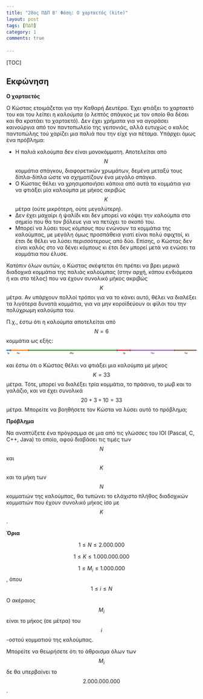```yaml
---
title: "28ος ΠΔΠ Β' Φάση: Ο χαρταετός (kite)"
layout: post
tags: [ΠΔΠ]
category: 1
comments: true

---
```


[TOC]

## Εκφώνηση

**Ο χαρταετός**

Ο Κώστας ετοιμάζεται για την Καθαρή Δευτέρα. Έχει φτιάξει το χαρταετό του και του λείπει η *καλούμπα* (ο λεπτός σπάγκος με τον οποίο θα δέσει και θα κρατάει το χαρταετό). Δεν έχει χρήματα για να αγοράσει καινούργια από τον παντοπωλείο της γειτονιάς, αλλά ευτυχώς ο καλός παντοπώλης τού χαρίζει μια παλιά που την είχε για πέταμα. Υπάρχει όμως ένα πρόβλημα:

- Η παλιά καλούμπα δεν είναι μονοκόμματη. Αποτελείται από $$N$$ κομμάτια σπάγκου, διαφορετικών χρωμάτων, δεμένα μεταξύ τους δίπλα-δίπλα ώστε να σχηματίζουν ένα μεγάλο σπάγκο.
- Ο Κώστας θέλει να χρησιμοποιήσει κάποια από αυτά τα κομμάτια για να φτιάξει μία καλούμπα με μήκος ακριβώς $$K$$ μέτρα (ούτε μικρότερη, ούτε μεγαλύτερη).
- Δεν έχει μαχαίρι ή ψαλίδι και δεν μπορεί να κόψει την καλούμπα στο σημείο που θα τον βόλευε για να πετύχει το σκοπό του.
- Μπορεί να λύσει τους κόμπους που ενώνουν τα κομμάτια της καλούμπας, με μεγάλη όμως προσπάθεια γιατί είναι πολύ σφιχτοί, κι έτσι δε θέλει να λύσει περισσότερους από δύο. Επίσης, ο Κώστας δεν είναι καλός στο να δένει κόμπους κι έτσι δεν μπορεί μετά να ενώσει τα κομμάτια που έλυσε.

Κατόπιν όλων αυτών, ο Κώστας σκέφτεται ότι πρέπει να βρει μερικά διαδοχικά κομμάτια της παλιάς καλούμπας (στην αρχή, κάπου ενδιάμεσα ή και στο τέλος) που να έχουν συνολικό μήκος ακριβώς $$K$$ μέτρα. Αν υπάρχουν πολλοί τρόποι για να το κάνει αυτό, θέλει να διαλέξει τα λιγότερα δυνατά κομμάτια, για να μην κοροϊδεύουν οι φίλοι του την πολύχρωμη καλούμπα του.

Π.χ., έστω ότι η καλούμπα αποτελείται από $$N=6$$ κομμάτια ως εξής:

<img src="/assets/28-PDP-B-kite-rope.svg" style="zoom:180%" />

και έστω ότι ο Κώστας θέλει να φτιάξει μια καλούμπα με μήκος $$K=33$$ μέτρα. Τότε, μπορεί να διαλέξει τρία κομμάτια, το πράσινο, το μωβ και το γαλάζιο, και να έχει συνολικά $$20+3+10=33$$ μέτρα. Μπορείτε να βοηθήσετε τον Κώστα να λύσει αυτό το πρόβλημα;

**Πρόβλημα**

Να αναπτύξετε ένα πρόγραμμα σε μια από τις γλώσσες του IOI (Pascal, C, C++, Java) το οποίο, αφού διαβάσει τις τιμές των $$N$$ και $$K$$ και τα μήκη των $$N$$ κομματιών της καλούμπας, θα τυπώνει το ελάχιστο πλήθος διαδοχικών κομματιών που έχουν συνολικό μήκος ίσο με $$K$$.

**Όρια**

$$1 \le N \le 2.000.000$$

$$1 \le K \le 1.000.000.000$$

$$1 \le M_i \le 1.000.000$$, όπου $$1 \le i \le N$$

Ο ακέραιος $$M_i​$$ είναι το μήκος (σε μέτρα) του $$i​$$-οστού κομματιού της καλούμπας.

Μπορείτε να θεωρήσετε ότι το άθροισμα όλων των $$M_i$$ δε θα υπερβαίνει το $$2.000.000.000$$.